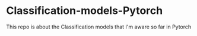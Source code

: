 # Classification-models-Pytorch
This repo is about the Classification models that I'm aware so far in Pytorch
